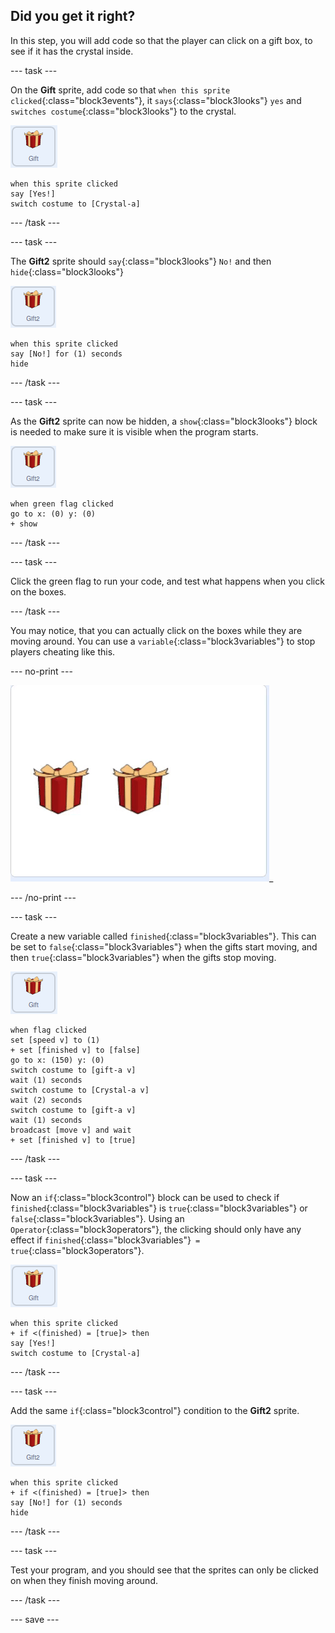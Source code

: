 ## Did you get it right?

In this step, you will add code so that the player can click on a gift box, to see if it has the crystal inside.

--- task ---

On the **Gift** sprite, add code so that `when this sprite clicked`{:class="block3events"}, it `says`{:class="block3looks"} `yes` and `switches costume`{:class="block3looks"} to the crystal.

![image of gift sprite](images/gift-sprite.png)

```blocks3
when this sprite clicked
say [Yes!]
switch costume to [Crystal-a]
```

--- /task ---

--- task ---

The **Gift2** sprite should `say`{:class="block3looks"} `No!` and then `hide`{:class="block3looks"}

![image of gift2 sprite](images/gift2-sprite.png)

```blocks3
when this sprite clicked
say [No!] for (1) seconds
hide
```

--- /task ---

--- task ---

As the **Gift2** sprite can now be hidden, a `show`{:class="block3looks"} block is needed to make sure it is visible when the program starts.

![image of gift2 sprite](images/gift2-sprite.png)

```blocks3
when green flag clicked
go to x: (0) y: (0)
+ show
```

--- /task ---

--- task ---

Click the green flag to run your code, and test what happens when you click on the boxes.

--- /task ---

You may notice, that you can actually click on the boxes while they are moving around. You can use a `variable`{:class="block3variables"} to stop players cheating like this.

--- no-print ---

![animated gif showing the gifts being clicked on before they have finished moving](images/cheat.gif)_

--- /no-print ---

--- task ---

Create a new variable called `finished`{:class="block3variables"}. This can be set to `false`{:class="block3variables"} when the gifts start moving, and then `true`{:class="block3variables"} when the gifts stop moving.

![image of the gift sprite](images/gift-sprite.png)

```blocks3
when flag clicked
set [speed v] to (1)
+ set [finished v] to [false]
go to x: (150) y: (0)
switch costume to [gift-a v]
wait (1) seconds
switch costume to [Crystal-a v]
wait (2) seconds
switch costume to [gift-a v]
wait (1) seconds
broadcast [move v] and wait
+ set [finished v] to [true]
``` 

--- /task ---

--- task ---

Now an `if`{:class="block3control"} block can be used to check if `finished`{:class="block3variables"} is `true`{:class="block3variables"} or `false`{:class="block3variables"}. Using an `Operator`{:class="block3operators"}, the clicking should only have any effect if `finished`{:class="block3variables"}` = true`{:class="block3operators"}.

![image of gift sprite](images/gift-sprite.png)

```blocks3
when this sprite clicked
+ if <(finished) = [true]> then
say [Yes!]
switch costume to [Crystal-a]
```

--- /task ---

--- task ---

Add the same `if`{:class="block3control"} condition to the **Gift2** sprite.

![image of gift2 sprite](images/gift2-sprite.png)

```blocks3
when this sprite clicked
+ if <(finished) = [true]> then
say [No!] for (1) seconds
hide
```

--- /task ---

--- task ---

Test your program, and you should see that the sprites can only be clicked on when they finish moving around.

--- /task ---

--- save ---
	




